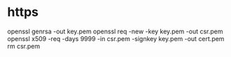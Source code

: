 # https

openssl genrsa -out key.pem
openssl req -new -key key.pem -out csr.pem
openssl x509 -req -days 9999 -in csr.pem -signkey key.pem -out cert.pem
rm csr.pem

